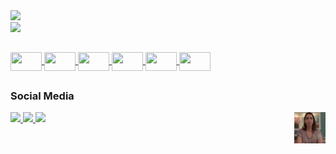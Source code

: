 
<a href="https://github.com/kylthyq">
<img height="180em" src="https://github-readme-stats.vercel.app/api?username=kylthyq&show_icons=true&theme=gruvbox">
</a>
<br>
<a href="https://github.com/kylthyq">
<img height="180em" src="https://github-readme-stats.vercel.app/api/top-langs/?username=kylthyq&layout=compact">
</a>


##

<div style="display: inline_block">
<a href="https://github.com/kylthyq">
    <img height="30px" width="50px" align="center" src="https://cdn.jsdelivr.net/gh/devicons/devicon/icons/css3/css3-original.svg" />
    <img height="30px" width="50px" align="center" src="https://cdn.jsdelivr.net/gh/devicons/devicon/icons/html5/html5-original.svg" />
    <img height="30px" width="50px" align="center" src="https://cdn.jsdelivr.net/gh/devicons/devicon/icons/javascript/javascript-original.svg" />
    <img height="30px" width="50px" align="center" src="https://cdn.jsdelivr.net/gh/devicons/devicon/icons/python/python-original.svg" />
    <img height="30px" width="50px" align="center" src="https://cdn.jsdelivr.net/gh/devicons/devicon/icons/canva/canva-original.svg" />
    <img height="30px" width="50px" align="center" src="https://cdn.jsdelivr.net/gh/devicons/devicon/icons/photoshop/photoshop-plain.svg" />
   </a>
</div>

##
### Social Media
<div>
<a href="https://wa.me/5521978995824"> <img src="https://img.shields.io/badge/WhatsApp-25D366?style=for-the-badge&logo=whatsapp&logoColor=white">
</a>
<a href="https://discord.com/users/477262913984528385"> <img src="https://img.shields.io/badge/Discord-7289DA?style=for-the-badge&logo=discord&logoColor=white">
<a href="https://www.linkedin.com/in/jo%C3%A3o-cortat-21b665231/"> <img src="https://img.shields.io/badge/LinkedIn-0077B5?style=for-the-badge&logo=linkedin&logoColor=white">
</a>
<img align="right" height="50px" width="50px" src="3eCu.gif">
</div>
